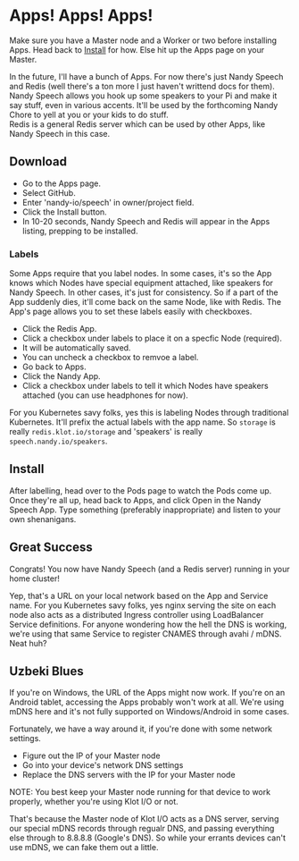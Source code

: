 # Apps! Apps! Apps!

Make sure you have a Master node and a Worker or two before installing Apps. Head back to [Install](Install.md) for how. Else hit up the Apps page on your Master.

In the future, I'll have a bunch of Apps. 
For now there's just Nandy Speech and Redis (well there's a ton more I just haven't writtend docs for them). 
Nandy Speech allows you hook up some speakers to your Pi and make it say stuff, even in various accents. 
It'll be used by the forthcoming Nandy Chore to yell at you or your kids to do stuff.  
Redis is a general Redis server which can be used by other Apps, like Nandy Speech in this case.

## Download
    
- Go to the Apps page.</li>
- Select GitHub.</li>
- Enter 'nandy-io/speech' in owner/project field.</li>
- Click the Install button.</li>
- In 10-20 seconds, Nandy Speech and Redis will appear in the Apps listing, prepping to be installed.</li>
    </ol>

### Labels

Some Apps require that you label nodes.
In some cases, it's so the App knows which Nodes have special equipment attached, like speakers for Nandy Speech.
In other cases, it's just for consistency.  So if a part of the App suddenly dies, it'll come back on the same Node, like with Redis.
The App's page allows you to set these labels easily with checkboxes.

- Click the Redis App.</li>
- Click a checkbox under labels to place it on a specfic Node (required).</li>
- It will be automatically saved.</li>
- You can uncheck a checkbox to remvoe a label.</li>
- Go back to Apps.</li>
- Click the Nandy App.</li>
- Click a checkbox under labels to tell it which Nodes have speakers attached (you can use headphones for now).</li>


For you Kubernetes savy folks, yes this is labeling Nodes through traditional Kubernetes. 
It'll prefix the actual labels with the app name. 
So `storage` is really `redis.klot.io/storage` and 'speakers' is really `speech.nandy.io/speakers`. 
    </p>

## Install

After labelling, head over to the Pods page to watch the Pods come up.
Once they're all up, head back to Apps, and click Open in the Nandy Speech App.
Type something (preferably inappropriate) and listen to your own shenanigans.

## Great Success

Congrats! You now have Nandy Speech (and a Redis server) running in your home cluster!

Yep, that's a URL on your local network based on the App and Service name. 
For you Kubernetes savy folks, yes nginx serving the site on each node also acts as a distributed Ingress controller using LoadBalancer Service definitions.
For anyone wondering how the hell the DNS is working, we're using that same Service to register CNAMES through avahi / mDNS.  Neat huh?

## Uzbeki Blues

If you're on Windows, the URL of the Apps might now work.  If you're on an Android tablet, accessing the Apps probably won't work at all. We're using mDNS here and it's not fully supported on Windows/Android in some cases. 

Fortunately, we have a way around it, if you're done with some network settings. 

- Figure out the IP of your Master node
- Go into your device's network DNS settings 
- Replace the DNS servers with the IP for your Master node

NOTE: You best keep your Master node running for that device to work properly, whether you're using Klot I/O or not. 

That's because the Master node of Klot I/O acts as a DNS server, serving our special mDNS records through regualr DNS, and passing everything else through to 8.8.8.8 (Google's DNS). So while your errants devices can't use mDNS, we can fake them out a little.
